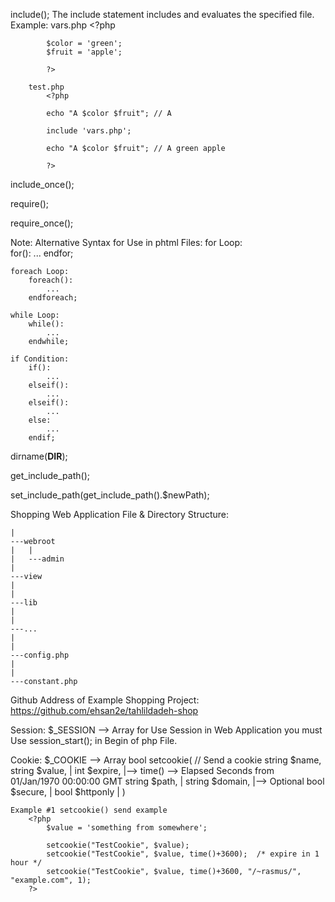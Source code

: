 include();
	The include statement includes and evaluates the specified file. 
	Example:
		vars.php
			<?php

			$color = 'green';
			$fruit = 'apple';

			?>

		test.php
			<?php

			echo "A $color $fruit"; // A

			include 'vars.php';

			echo "A $color $fruit"; // A green apple

			?> 

include_once();

require();

require_once();

Note: Alternative Syntax for Use in phtml Files:
	for Loop:	
		for():
			...
		endfor;

	foreach Loop:
		foreach():
			...
		endforeach;

	while Loop:
		while():
			...
		endwhile;

	if Condition:
		if():
			...
		elseif():
			...
		elseif():
			...
		else:
			...
		endif;

dirname(__DIR__);

get_include_path();

set_include_path(get_include_path().$newPath);

Shopping Web Application File & Directory Structure:

	|
	---webroot
	|	|
	|	---admin
	|
	---view
	|
	|
	---lib
	|
	|
	---...
	|
	|
	---config.php
	|
	|
	---constant.php

Github Address of Example Shopping Project:
	https://github.com/ehsan2e/tahlildadeh-shop

Session:
	$_SESSION --> Array
	for Use Session in Web Application you must Use
		session_start();
	in Begin of php File.

Cookie:
	$_COOKIE --> Array
	bool setcookie(		// Send a cookie
			string	$name,
			string	$value,		|
			int 	$expire,	|--> time() --> Elapsed Seconds from 01/Jan/1970  00:00:00 GMT
			string 	$path,		|
			string 	$domain,	|--> Optional
			bool 	$secure,	|
			bool	$httponly	|
		)

	Example #1 setcookie() send example
		<?php
			$value = 'something from somewhere';

			setcookie("TestCookie", $value);
			setcookie("TestCookie", $value, time()+3600);  /* expire in 1 hour */
			setcookie("TestCookie", $value, time()+3600, "/~rasmus/", "example.com", 1);
		?> 